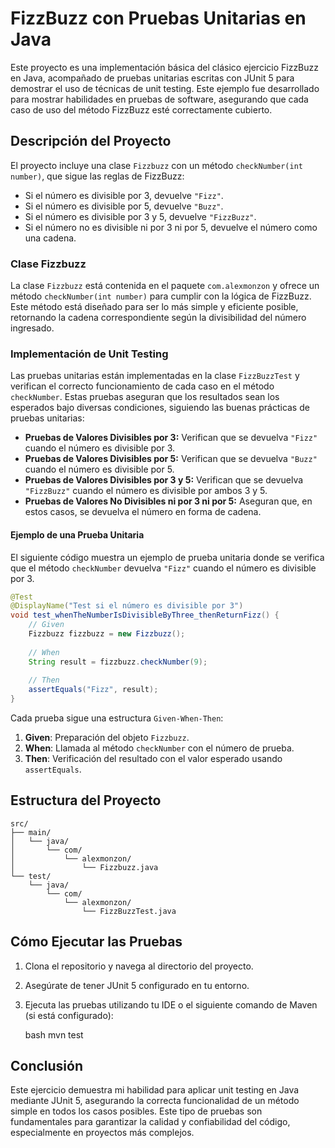 # FizzBuzz con Pruebas Unitarias en Java

Este proyecto es una implementación básica del clásico ejercicio FizzBuzz en Java, acompañado de pruebas unitarias escritas con JUnit 5 para demostrar el uso de técnicas de unit testing. Este ejemplo fue desarrollado para mostrar habilidades en pruebas de software, asegurando que cada caso de uso del método FizzBuzz esté correctamente cubierto.

## Descripción del Proyecto

El proyecto incluye una clase `Fizzbuzz` con un método `checkNumber(int number)`, que sigue las reglas de FizzBuzz:

- Si el número es divisible por 3, devuelve `"Fizz"`.
- Si el número es divisible por 5, devuelve `"Buzz"`.
- Si el número es divisible por 3 y 5, devuelve `"FizzBuzz"`.
- Si el número no es divisible ni por 3 ni por 5, devuelve el número como una cadena.

### Clase Fizzbuzz

La clase `Fizzbuzz` está contenida en el paquete `com.alexmonzon` y ofrece un método `checkNumber(int number)` para cumplir con la lógica de FizzBuzz. Este método está diseñado para ser lo más simple y eficiente posible, retornando la cadena correspondiente según la divisibilidad del número ingresado.

### Implementación de Unit Testing

Las pruebas unitarias están implementadas en la clase `FizzBuzzTest` y verifican el correcto funcionamiento de cada caso en el método `checkNumber`. Estas pruebas aseguran que los resultados sean los esperados bajo diversas condiciones, siguiendo las buenas prácticas de pruebas unitarias:

- **Pruebas de Valores Divisibles por 3:** Verifican que se devuelva `"Fizz"` cuando el número es divisible por 3.
- **Pruebas de Valores Divisibles por 5:** Verifican que se devuelva `"Buzz"` cuando el número es divisible por 5.
- **Pruebas de Valores Divisibles por 3 y 5:** Verifican que se devuelva `"FizzBuzz"` cuando el número es divisible por ambos 3 y 5.
- **Pruebas de Valores No Divisibles ni por 3 ni por 5:** Aseguran que, en estos casos, se devuelva el número en forma de cadena.

#### Ejemplo de una Prueba Unitaria

El siguiente código muestra un ejemplo de prueba unitaria donde se verifica que el método `checkNumber` devuelva `"Fizz"` cuando el número es divisible por 3.

```java
@Test
@DisplayName("Test si el número es divisible por 3")
void test_whenTheNumberIsDivisibleByThree_thenReturnFizz() {
    // Given
    Fizzbuzz fizzbuzz = new Fizzbuzz();
    
    // When
    String result = fizzbuzz.checkNumber(9);
    
    // Then
    assertEquals("Fizz", result);
}
```

Cada prueba sigue una estructura `Given-When-Then`:

1. **Given**: Preparación del objeto `Fizzbuzz`.
2. **When**: Llamada al método `checkNumber` con el número de prueba.
3. **Then**: Verificación del resultado con el valor esperado usando `assertEquals`.

## Estructura del Proyecto

```
src/
├── main/
│   └── java/
│       └── com/
│           └── alexmonzon/
│               └── Fizzbuzz.java
└── test/
    └── java/
        └── com/
            └── alexmonzon/
                └── FizzBuzzTest.java
```

## Cómo Ejecutar las Pruebas

1. Clona el repositorio y navega al directorio del proyecto.
2. Asegúrate de tener JUnit 5 configurado en tu entorno.
3. Ejecuta las pruebas utilizando tu IDE o el siguiente comando de Maven (si está configurado):

   bash
   mvn test
   
## Conclusión

Este ejercicio demuestra mi habilidad para aplicar unit testing en Java mediante JUnit 5, asegurando la correcta funcionalidad de un método simple en todos los casos posibles. Este tipo de pruebas son fundamentales para garantizar la calidad y confiabilidad del código, especialmente en proyectos más complejos.

```
